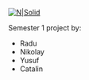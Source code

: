 
[![N|Solid](http://i.imgur.com/Y8K24UT.png)](en.via.dk)

Semester 1 project by:


- Radu
- Nikolay
- Yusuf
- Catalin
